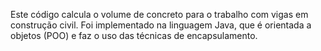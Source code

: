 Este código calcula o volume de concreto para o trabalho com vigas em construção civil. 
Foi implementado na linguagem Java, que é orientada a objetos (POO) e faz o uso das técnicas de encapsulamento.